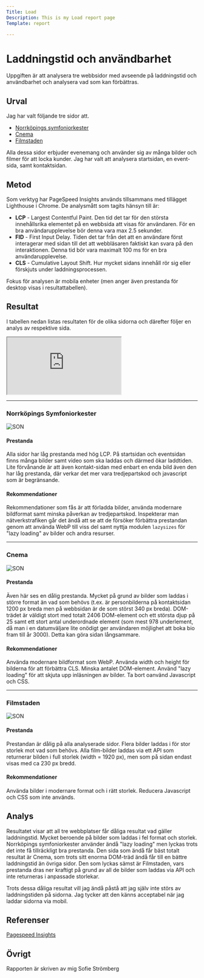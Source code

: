 ```yaml
---
Title: Load
Description: This is my Load report page
Template: report

---
```


# Laddningstid och användbarhet

Uppgiften är att analysera tre webbsidor med avseende på laddningstid och användbarhet och analysera vad som kan förbättras.


Urval
-----------------------
Jag har valt följande tre sidor att.
- <a href="https://www.norrkopingssymfoniorkester.se/" target="_blank">Norrköpings symfoniorkester</a>
- <a href="https://cnema.se/" target="_blank">Cnema</a>
- <a href="https://www.filmstaden.se/" target="_blank">Filmstaden</a>

Alla dessa sidor erbjuder evenemang och använder sig av många bilder och filmer för att locka kunder.
Jag har valt att analysera startsidan, en event-sida, samt kontaktsidan.

Metod
-----------------------
Som verktyg har PageSpeed Insights används tillsammans med tillägget Lighthouse i Chrome.
De analysmått som tagits hänsyn till är:
- **LCP** -     Largest Contentful Paint. Den tid det tar för den största innehållsrika elementet på en webbsida att visas för användaren. För en bra användarupplevelse bör denna vara max 2.5 sekunder.
- **FID** - First Input Delay. Tiden det tar från det att en användare först interagerar med sidan till det att webbläsaren faktiskt kan svara på den interaktionen. Denna tid bör vara maximalt 100 ms för en bra användarupplevelse.
- **CLS** - Cumulative Layout Shift. Hur mycket sidans innehåll rör sig eller förskjuts under laddningsprocessen.

Fokus för analysen är mobila enheter (men anger även prestanda för desktop visas i resultattabellen).



Resultat
-----------------------
I tabellen nedan listas resultaten för de olika sidorna och därefter följer en analys av respektive sida.

<div class="embed-container load">
<iframe src="https://docs.google.com/spreadsheets/d/e/2PACX-1vSivhktTQCMMIQLBMWS2vyEJlFLMXeQ3LQ-1Cv_hxXksX2s0ZdhEdjw0vsSTabLGGM6MQbJO_YMZeFG/pubhtml?gid=634347005&amp;single=true&amp;widget=true&amp;headers=false"></iframe>
</div>

---

### Norrköpings Symfoniorkester

<picture>
    <source media="(min-width: 500px)" srcset="%assets_url%/img/analysis/son.webp">
    <img src="%assets_url%/img/analysis/son_liten.webp?w=400" alt="SON">
</picture>


#### Prestanda
Alla sidor har låg prestanda med hög LCP. På startsidan och eventsidan finns många bilder samt video som ska laddas och därmed ökar laddtiden. Lite förvånande är att även kontakt-sidan med enbart en enda bild även den har låg prestanda, där verkar det mer vara tredjepartskod och javascript som är begränsande.

#### Rekommendationer
Rekommendationer som fås är att förladda bilder, använda modernare bildformat samt minska påverkan av tredjepartskod.
Inspekterar man nätverkstrafiken går det ändå att se att de försöker förbättra prestandan genom att använda WebP till viss del samt nyttja modulen <code>lazysizes</code> för "lazy loading" av bilder och andra resurser.

---

### Cnema

<picture>
    <source media="(min-width: 500px)" srcset="%assets_url%/img/analysis/cnema.webp">
    <img src="%assets_url%/img/analysis/cnema_liten.webp?w=400" alt="SON">
</picture>

#### Prestanda
Även här ses en dålig prestanda. Mycket på grund av bilder som laddas i större format än vad som behövs (t.ex. är personbilderna på kontaktsidan 1200 px breda men på webbsidan är de som störst 340 px breda).
DOM-trädet är väldigt stort med totalt 2406 DOM-element och ett största djup på 25 samt ett stort antal underordnade element (som mest 978 underlement, då man i en datumväljare lite onödigt ger användaren möjlighet att boka bio fram till år 3000). Detta kan göra sidan långsammare.

#### Rekommendationer
Använda modernare bildformat som WebP. Använda width och height för bilderna för att förbättra CLS. Minska antalet DOM-element.
Använd "lazy loading" för att skjuta upp inläsningen av bilder. Ta bort oanvänd Javascript och CSS.


---

### Filmstaden

<picture>
    <source media="(min-width: 500px)" srcset="%assets_url%/img/analysis/filmstaden.webp">
    <img src="%assets_url%/img/analysis/filmstaden_liten.webp?w=400" alt="SON">
</picture>

#### Prestanda
Prestandan är dålig på alla analyserade sidor. Flera bilder laddas i för stor storlek mot vad som behövs. Alla film-bilder laddas via ett API som returnerar bilden i full storlek (width = 1920 px), men som på sidan endast visas med ca 230 px bredd.


#### Rekommendationer
Använda bilder i modernare format och i rätt storlek. Reducera Javascript och CSS som inte används.


Analys
-----------------------
Resultatet visar att all tre webbplatser får dåliga resultat vad gäller laddningstid. Mycket beroende på bilder som laddas i fel format och storlek. Norrköpings symfoniorkester använder ändå "lazy loading" men lyckas trots det inte få tillräckligt bra prestanda.
Den sida som ändå får bäst totalt resultat är Cnema, som trots sitt enorma DOM-träd ändå får till en bättre laddningstid än övriga sidor. Den som lyckas sämst är Filmstaden, vars prestanda dras ner kraftigt på grund av all de bilder som laddas via API och inte returneras i anpassade storlekar.

Trots dessa dåliga resultat vill jag ändå påstå att jag själv inte störs av laddningstiden på sidorna. Jag tycker att den känns acceptabel när jag laddar sidorna via mobil.


Referenser
-----------------------

<a href="https://pagespeed.web.dev/" target="_blank">Pagespeed Insights</a>


Övrigt
-----------------------

Rapporten är skriven av mig Sofie Strömberg